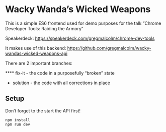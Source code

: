 Wacky Wanda’s Wicked Weapons
============================

This is a simple ES6 frontend used for demo purposes for the talk
“Chrome Developer Tools: Raiding the Armory”

Speakerdeck: https://speakerdeck.com/gregmalcolm/chrome-dev-tools

It makes use of this backend:
https://github.com/gregmalcolm/wacky-wandas-wicked-weapons-api

There are 2 important branches:

**** fix-it - the code in a purposefully “broken” state
* solution - the code with all corrections in place

Setup
-----

Don’t forget to the start the API first!

```
npm install
npm run dev 
```


